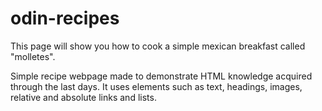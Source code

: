 # odin-recipes
This page will show you how to cook a simple mexican breakfast called "molletes". 

Simple recipe webpage made to demonstrate HTML knowledge acquired through the last days. It uses elements such as text, headings, images, relative and absolute links and lists.


